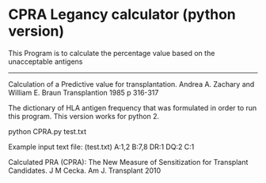 # CPRA Legancy calculator (python version)

This Program is to calculate the percentage value based on the unacceptable antigens
<div>
    <div></div>
    <hr class="styled-hr" />
    <div></div>
</div>
<p style="font-size:20><"font-family:Arial">Calculation of a Predictive value for transplantation. 
Andrea A. Zachary and William E. Braun Transplantion 1985 p 316-317</p>

The dictionary of HLA antigen frequency that was formulated in order to run this program. This version works for python 2.

<p style>python CPRA.py test.txt

Example input text file: (test.txt)
A:1,2
B:7,8
DR:1
DQ:2
C:1 </p>


<p style="font-family:Arial,font-size=10">Calculated PRA (CPRA): The New Measure of Sensitization for Transplant Candidates. 
J M Cecka. Am J. Transplant 2010 </p>






